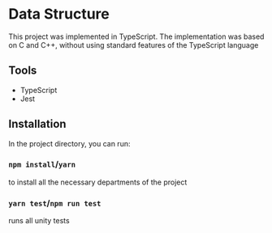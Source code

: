 # Data Structure

This project was implemented in TypeScript. The implementation was based on C and C++, without using standard features of the TypeScript language

## Tools
  * TypeScript
  * Jest

## Installation
In the project directory, you can run:

### `npm install`/`yarn`

to install all the necessary departments of the project

### `yarn test`/`npm run test`

runs all unity tests
